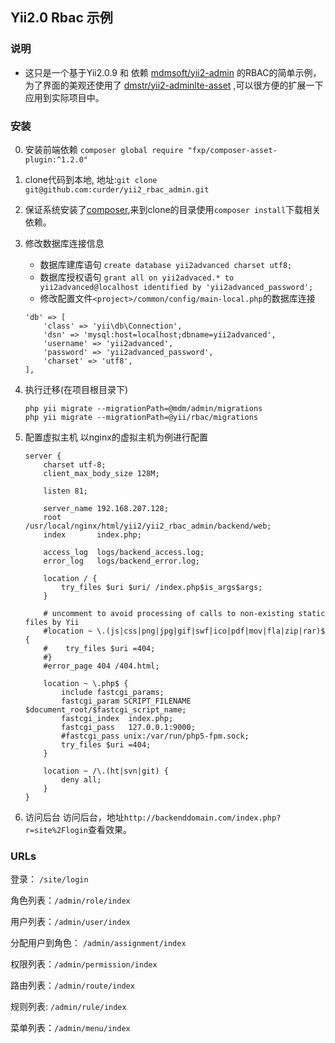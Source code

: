 ## Yii2.0 Rbac 示例

### 说明
- 这只是一个基于Yii2.0.9 和 依赖 [mdmsoft/yii2-admin](https://github.com/mdmsoft/yii2-admin) 的RBAC的简单示例，为了界面的美观还使用了 [dmstr/yii2-adminlte-asset](https://github.com/dmstr/yii2-adminlte-asset) ,可以很方便的扩展一下应用到实际项目中。

### 安装
0. 安装前端依赖 `composer global require "fxp/composer-asset-plugin:^1.2.0"`

1. clone代码到本地, 地址:`git clone git@github.com:curder/yii2_rbac_admin.git`

2. 保证系统安装了[composer](https://getcomposer.org/download/),来到clone的目录使用`composer install`下载相关依赖。

3. 修改数据库连接信息
	- 数据库建库语句 `create database yii2advanced charset utf8;`
	- 数据库授权语句 `grant all on yii2advaced.* to yii2advanced@localhost identified by 'yii2advanced_password';`
   - 修改配置文件`<project>/common/config/main-local.php`的数据库连接
	
	```
	'db' => [
	    'class' => 'yii\db\Connection',
	    'dsn' => 'mysql:host=localhost;dbname=yii2advanced',
	    'username' => 'yii2advanced',
	    'password' => 'yii2advanced_password',
	    'charset' => 'utf8',
	],
	```

4. 执行迁移(在项目根目录下)
	```shell
	php yii migrate --migrationPath=@mdm/admin/migrations
	php yii migrate --migrationPath=@yii/rbac/migrations
	```

5. 配置虚拟主机
	以nginx的虚拟主机为例进行配置
	
	```
	server {
	    charset utf-8;
	    client_max_body_size 128M;
	
	    listen 81;
	
	    server_name 192.168.207.128;
	    root        /usr/local/nginx/html/yii2/yii2_rbac_admin/backend/web;
	    index       index.php;
	
	    access_log  logs/backend_access.log;
	    error_log   logs/backend_error.log;
	
	    location / {
	        try_files $uri $uri/ /index.php$is_args$args;
	    }
	
	    # uncomment to avoid processing of calls to non-existing static files by Yii
	    #location ~ \.(js|css|png|jpg|gif|swf|ico|pdf|mov|fla|zip|rar)$ {
	    #    try_files $uri =404;
	    #}
	    #error_page 404 /404.html;
	
	    location ~ \.php$ {
	        include fastcgi_params;
	        fastcgi_param SCRIPT_FILENAME $document_root/$fastcgi_script_name;
	        fastcgi_index  index.php;
	        fastcgi_pass   127.0.0.1:9000;
	        #fastcgi_pass unix:/var/run/php5-fpm.sock;
	        try_files $uri =404;
	    }
	
	    location ~ /\.(ht|svn|git) {
	        deny all;
	    }
	}
	```

6. 访问后台
访问后台，地址`http://backenddomain.com/index.php?r=site%2Flogin`查看效果。


### URLs
登录： `/site/login`

角色列表：`/admin/role/index`

用户列表：`/admin/user/index`

分配用户到角色： `/admin/assignment/index`

权限列表：`/admin/permission/index`

路由列表：`/admin/route/index`

规则列表: `/admin/rule/index`

菜单列表：`/admin/menu/index`








